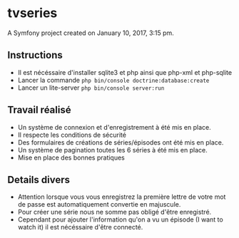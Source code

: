 tvseries
========

A Symfony project created on January 10, 2017, 3:15 pm.

## Instructions

* Il est nécéssaire d'installer sqlite3 et php ainsi que php-xml et php-sqlite
* Lancer la commande `php bin/console doctrine:database:create`
* Lancer un lite-server `php bin/console server:run`

## Travail réalisé

* Un système de connexion et d'enregistrement à été mis en place.
 * Il respecte les conditions de sécurité
* Des formulaires de créations de séries/épisodes ont été mis en place.
* Un système de pagination toutes les 6 séries à été mis en place.
* Mise en place des bonnes pratiques

## Details divers

* Attention lorsque vous vous enregistrez la première lettre de votre mot de passe est automatiquement convertie en majuscule.
* Pour créer une série nous ne somme pas obligé d'être enregistré.
* Cependant pour ajouter l'information qu'on a vu un épisode (I want to watch it) il est nécéssaire d'être connecté.
